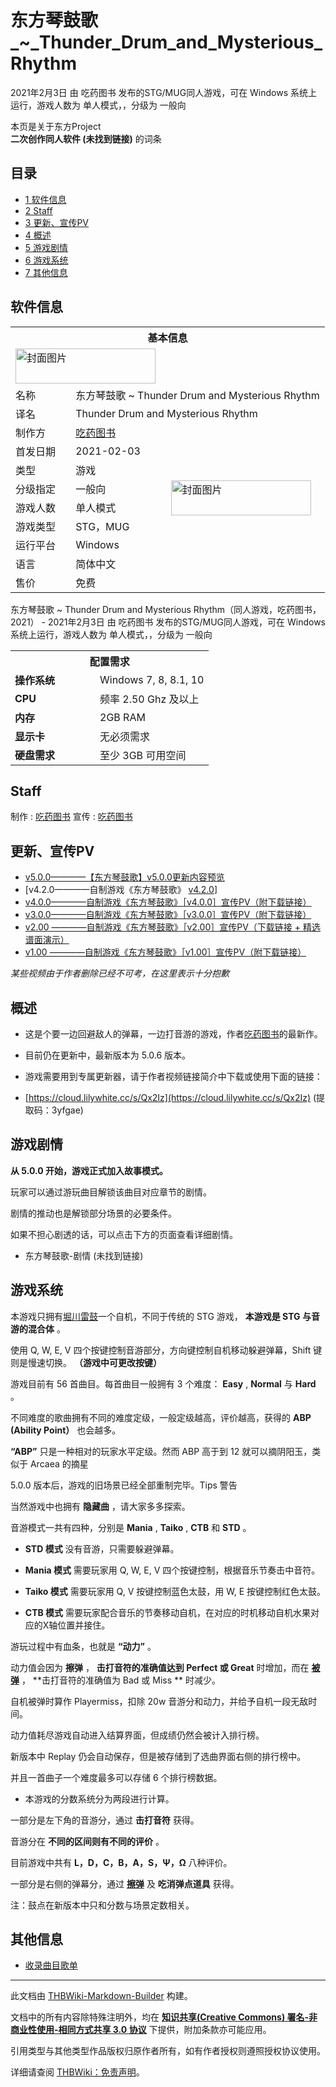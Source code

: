# 东方琴鼓歌_~_Thunder_Drum_and_Mysterious_Rhythm

<!-- source html: G:\repos\THBWiki-Markdown-Builder\THBWikiMarkdown\Temp\main\1\1d\ns0%3A%E4%B8%9C%E6%96%B9%E7%90%B4%E9%BC%93%E6%AD%8C_%7E_Thunder_Drum_and_Mysterious_Rhythm.html -->

2021年2月3日 由 吃药图书  发布的STG/MUG同人游戏，可在 Windows 系统上运行，游戏人数为 单人模式，，分级为 一般向

本页是关于东方Project  
 **二次创作同人软件 (未找到链接)** 的词条

## 目录

- [1 软件信息](#软件信息)
- [2 Staff](#Staff)
- [3 更新、宣传PV](#更新、宣传PV)
- [4 概述](#概述)
- [5 游戏剧情](#游戏剧情)
- [6 游戏系统](#游戏系统)
- [7 其他信息](#其他信息)





## 软件信息

<table><tbody><tr><th colspan="3">基本信息</th></tr><tr><td class="cover-artwork-mobile" colspan="2"><a href="./文件-东方琴鼓歌_~_Thunder_Drum_and_Mysterious_Rhythm封面.png.md" class="image" title="封面图片"><img alt="封面图片" src="https://upload.thwiki.cc/thumb/b/b2/%E4%B8%9C%E6%96%B9%E7%90%B4%E9%BC%93%E6%AD%8C_~_Thunder_Drum_and_Mysterious_Rhythm%E5%B0%81%E9%9D%A2.png/224px-%E4%B8%9C%E6%96%B9%E7%90%B4%E9%BC%93%E6%AD%8C_~_Thunder_Drum_and_Mysterious_Rhythm%E5%B0%81%E9%9D%A2.png" decoding="async" loading="lazy" width="224" height="56" srcset="https://upload.thwiki.cc/thumb/b/b2/%E4%B8%9C%E6%96%B9%E7%90%B4%E9%BC%93%E6%AD%8C_~_Thunder_Drum_and_Mysterious_Rhythm%E5%B0%81%E9%9D%A2.png/336px-%E4%B8%9C%E6%96%B9%E7%90%B4%E9%BC%93%E6%AD%8C_~_Thunder_Drum_and_Mysterious_Rhythm%E5%B0%81%E9%9D%A2.png 1.5x, https://upload.thwiki.cc/thumb/b/b2/%E4%B8%9C%E6%96%B9%E7%90%B4%E9%BC%93%E6%AD%8C_~_Thunder_Drum_and_Mysterious_Rhythm%E5%B0%81%E9%9D%A2.png/448px-%E4%B8%9C%E6%96%B9%E7%90%B4%E9%BC%93%E6%AD%8C_~_Thunder_Drum_and_Mysterious_Rhythm%E5%B0%81%E9%9D%A2.png 2x" data-file-width="640" data-file-height="160"></a></td>
</tr><tr><td class="label">名称</td><td colspan="2"> 东方琴鼓歌 ~ Thunder Drum and Mysterious Rhythm </td></tr><tr><td class="label">译名</td><td colspan="2"> Thunder Drum and Mysterious Rhythm </td></tr><tr><td class="label">制作方</td><td><a href="./吃药图书.md" title="吃药图书">吃药图书</a></td><td class="cover-artwork" rowspan="8" style="min-width:224px;"><a href="./文件-东方琴鼓歌_~_Thunder_Drum_and_Mysterious_Rhythm封面.png.md" class="image" title="封面图片"><img alt="封面图片" src="https://upload.thwiki.cc/thumb/b/b2/%E4%B8%9C%E6%96%B9%E7%90%B4%E9%BC%93%E6%AD%8C_~_Thunder_Drum_and_Mysterious_Rhythm%E5%B0%81%E9%9D%A2.png/224px-%E4%B8%9C%E6%96%B9%E7%90%B4%E9%BC%93%E6%AD%8C_~_Thunder_Drum_and_Mysterious_Rhythm%E5%B0%81%E9%9D%A2.png" decoding="async" loading="lazy" width="224" height="56" srcset="https://upload.thwiki.cc/thumb/b/b2/%E4%B8%9C%E6%96%B9%E7%90%B4%E9%BC%93%E6%AD%8C_~_Thunder_Drum_and_Mysterious_Rhythm%E5%B0%81%E9%9D%A2.png/336px-%E4%B8%9C%E6%96%B9%E7%90%B4%E9%BC%93%E6%AD%8C_~_Thunder_Drum_and_Mysterious_Rhythm%E5%B0%81%E9%9D%A2.png 1.5x, https://upload.thwiki.cc/thumb/b/b2/%E4%B8%9C%E6%96%B9%E7%90%B4%E9%BC%93%E6%AD%8C_~_Thunder_Drum_and_Mysterious_Rhythm%E5%B0%81%E9%9D%A2.png/448px-%E4%B8%9C%E6%96%B9%E7%90%B4%E9%BC%93%E6%AD%8C_~_Thunder_Drum_and_Mysterious_Rhythm%E5%B0%81%E9%9D%A2.png 2x" data-file-width="640" data-file-height="160"></a></td>
</tr><tr><td class="label">首发日期</td><td>2021-02-03</td></tr><tr><td class="label">类型</td><td>游戏</td></tr><tr><td class="label">分级指定</td><td>一般向</td></tr><tr><td class="label">游戏人数</td><td>单人模式</td></tr><tr><td class="label">游戏类型</td><td>STG，MUG</td></tr><tr><td class="label">运行平台</td><td>Windows</td></tr><tr><td class="label">语言</td><td>简体中文</td></tr><tr><td class="label">售价</td><td>免费</td></tr></tbody></table>

东方琴鼓歌 ~ Thunder Drum and Mysterious Rhythm（同人游戏，吃药图书，2021） - 2021年2月3日 由 吃药图书  发布的STG/MUG同人游戏，可在 Windows 系统上运行，游戏人数为 单人模式，，分级为 一般向
  
  

  


<table>
<tbody><tr><th colspan="2">配置需求</th></tr>
<tr><td style="width:120px;padding-left:7px;"><b>操作系统</b></td><td>Windows 7, 8, 8.1, 10</td></tr><tr><td style="width:120px;padding-left:7px;"><b>CPU</b></td><td>频率 2.50 Ghz 及以上</td></tr><tr><td style="width:120px;padding-left:7px;"><b>内存</b></td><td>2GB RAM</td></tr><tr><td style="width:120px;padding-left:7px;"><b>显示卡</b></td><td>无必须需求</td></tr><tr><td style="width:120px;padding-left:7px;"><b>硬盘需求</b></td><td>至少 3GB 可用空间</td></tr>
</tbody></table>



## Staff
制作
: [吃药图书](./吃药图书.md)
宣传
: [吃药图书](./吃药图书.md)


## 更新、宣传PV
- [v5.0.0————【东方琴鼓歌】v5.0.0更新内容预览](https://www.bilibili.com/video/BV1FF411A7x3)
- [v4.2.0————自制游戏《东方琴鼓歌》 [v4.2.0](https://www.bilibili.com/video/BV1Vq4y1h7tk)]
- [v4.0.0————自制游戏《东方琴鼓歌》［v4.0.0］宣传PV（附下载链接）](https://www.bilibili.com/video/BV1Bg411L7wb)
- [v3.0.0————自制游戏《东方琴鼓歌》［v3.0.0］宣传PV（附下载链接）](https://www.bilibili.com/video/BV1Lb4y197gs)
- [v2.00 ————自制游戏《东方琴鼓歌》［v2.00］宣传PV（下载链接 + 精选谱面演示）](https://www.bilibili.com/video/BV1ov4y1o7ED)
- [v1.00 ————自制游戏《东方琴鼓歌》［v1.00］宣传PV（附下载链接）](https://www.bilibili.com/video/BV1Wp4y1s7L6)

  
 *某些视频由于作者删除已经不可考，在这里表示十分抱歉* 
  


## 概述
- 这是个要一边回避敌人的弹幕，一边打音游的游戏，作者[吃药图书](./吃药图书.md)的最新作。
- 目前仍在更新中，最新版本为 5.0.6 版本。

  
  

  

- 游戏需要用到专属更新器，请于作者视频链接简介中下载或使用下面的链接：
- [https://cloud.lilywhite.cc/s/Qx2Iz](https://cloud.lilywhite.cc/s/Qx2Iz) (提取码：3yfgae)


## 游戏剧情
  
 **从 5.0.0 开始，游戏正式加入故事模式。**   

玩家可以通过游玩曲目解锁该曲目对应章节的剧情。  

剧情的推动也是解锁部分场景的必要条件。  

如果不担心剧透的话，可以点击下方的页面查看详细剧情。  

  

- 东方琴鼓歌-剧情 (未找到链接)


## 游戏系统
  
本游戏只拥有[堀川雷鼓](./堀川雷鼓.md)一个自机，不同于传统的 STG 游戏， **本游戏是 STG 与音游的混合体** 。  

使用 Q, W, E, V 四个按键控制音游部分，方向键控制自机移动躲避弹幕，Shift 键则是慢速切换。 **（游戏中可更改按键）**   
  

  
  
游戏目前有 56 首曲目。每首曲目一般拥有 3 个难度： **Easy** ,  **Normal**  与  **Hard** 。  

不同难度的歌曲拥有不同的难度定级，一般定级越高，评价越高，获得的  **ABP (Ability Point）**  也会越多。  

 **“ABP”** 只是一种相对的玩家水平定级。然而 ABP 高于到 12 就可以摘阴阳玉，类似于 Arcaea 的摘星  

5.0.0 版本后，游戏的旧场景已经全部重制完毕。Tips 警告  

当然游戏中也拥有 **隐藏曲** ，请大家多多探索。  

  
  
音游模式一共有四种，分别是  **Mania** ,  **Taiko** ,  **CTB**  和  **STD** 。  

  

-  **STD 模式** 没有音游，只需要躲避弹幕。  

-  **Mania 模式** 需要玩家用 Q, W, E, V 四个按键控制，根据音乐节奏击中音符。  

-  **Taiko 模式** 需要玩家用 Q, V 按键控制蓝色太鼓，用 W, E 按键控制红色太鼓。  

-  **CTB 模式** 需要玩家配合音乐的节奏移动自机，在对应的时机移动自机水果对应的X轴位置并接住。  


  
游玩过程中有血条，也就是 **“动力”** 。  

动力值会因为 **擦弹** ， **击打音符的准确值达到 Perfect 或 Great**  时增加，而在 **[被弹](./被弹.md#Miss)** ， **击打音符的准确值为 Bad 或 Miss ** 时减少。  

自机被弹时算作 Playermiss，扣除 20w 音游分和动力，并给予自机一段无敌时间。  

  
  
动力值耗尽游戏自动进入结算界面，但成绩仍然会被计入排行榜。  

新版本中 Replay 仍会自动保存，但是被存储到了选曲界面右侧的排行榜中。  

并且一首曲子一个难度最多可以存储 6 个排行榜数据。  

  

- 本游戏的分数系统分为两段进行计算。  


  
一部分是左下角的音游分，通过 **击打音符** 获得。  

音游分在 **不同的区间则有不同的评价** 。  

目前游戏中共有  **L，D，C，B，A，S，Ψ，Ω**  八种评价。  

  
  
一部分是右侧的弹幕分，通过 **[擦弹](./擦弹.md#擦弹)** 及 **吃消弹点道具** 获得。  

注：鼓点在新版本中只和分数与场景定数相关。  

  


## 其他信息
- [收录曲目歌单](https://music.163.com/playlist?id=4911607994&amp;userid=506046967)

  
  

  





---

此文档由 [THBWiki-Markdown-Builder](https://github.com/Delsin-Yu/THBWiki-Markdown-Builder) 构建。

文档中的所有内容除特殊注明外，均在 [**知识共享(Creative Commons) 署名-非商业性使用-相同方式共享 3.0 协议**](https://creativecommons.org/licenses/by-sa/3.0/deed.zh-hans) 下提供，附加条款亦可能应用。

引用类型与其他类型作品版权归原作者所有，如有作者授权则遵照授权协议使用。

详细请查阅 [THBWiki：免责声明](https://thbwiki.cc/THBWiki:%E5%85%8D%E8%B4%A3%E5%A3%B0%E6%98%8E)。

